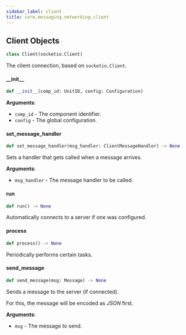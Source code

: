 ```yaml
---
sidebar_label: client
title: core.messaging.networking.client
---
```


## Client Objects

```python
class Client(socketio.Client)
```

The client connection, based on ``socketio.Client``.

#### \_\_init\_\_

```python
def __init__(comp_id: UnitID, config: Configuration)
```

**Arguments**:

- `comp_id` - The component identifier.
- `config` - The global configuration.

#### set\_message\_handler

```python
def set_message_handler(msg_handler: ClientMessageHandler) -> None
```

Sets a handler that gets called when a message arrives.

**Arguments**:

- `msg_handler` - The message handler to be called.

#### run

```python
def run() -> None
```

Automatically connects to a server if one was configured.

#### process

```python
def process() -> None
```

Periodically performs certain tasks.

#### send\_message

```python
def send_message(msg: Message) -> None
```

Sends a message to the server (if connected).

For this, the message will be encoded as *JSON* first.

**Arguments**:

- `msg` - The message to send.

